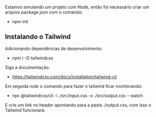 Estamos simulando um projeto com Node, então foi necessário criar um arquivo package.json com o comando:

- npm init

## Instalando o Tailwind

Adicionando dependências de desenvolvimento:

- npm i -D tailwindcss

Siga a documentação:

- https://tailwindcss.com/docs/installation/tailwind-cli

Em seguida rode o comando para fazer o tailwind ficar monitorando:

- npx @tailwindcss/cli -i ./src/input.css -o ./src/output.css --watch

E crie um link no header apontando para a pasta ./output.css, com isso o Tailwind funcionará.
